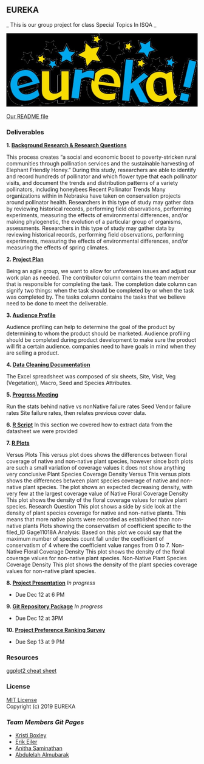 ## EUREKA
_ This is our group project for class Special Topics In ISQA _

![Our Picture](Eureka.jpg)

[Our README file](https://github.com/Abdulelah01/EUREKA/blob/master/README.md)

### Deliverables
**1. [Background Research & Research Questions](https://github.com/Abdulelah01/EUREKA/blob/master/BackgroundResearch%26RQs/BR%26RQ_BackgroundResearch%26RQs.md)**

This process creates “a social and economic boost to poverty-stricken rural communities through pollination services and the sustainable harvesting of Elephant Friendly Honey.” During this study, researchers are able to identify and record hundreds of pollinator and which flower type that each pollinator visits, and document the trends and distribution patterns of a variety pollinators, including honeybees Recent Pollinator Trends Many organizations within in Nebraska have taken on conservation projects around pollinator health.
Researchers in this type of study may gather data by reviewing historical records, performing field observations, performing experiments, measuring the effects of environmental differences, and/or making phylogenetic, the evolution of a particular group of organisms, assessments.
Researchers in this type of study may gather data by reviewing historical records, performing field observations, performing experiments, measuring the effects of environmental differences, and/or measuring the effects of spring climates.

**2. [Project Plan](https://github.com/Abdulelah01/EUREKA/blob/master/Project_Plan.md)**

Being an agile group, we want to allow for unforeseen issues and adjust our work plan as needed.
The contributor column contains the team member that is responsible for completing the task.
The completion date column can signify two things: when the task should be completed by or when the task was completed by.
The tasks column contains the tasks that we believe need to be done to meet the deliverable.


**3. [Audience Profile](https://github.com/Abdulelah01/EUREKA/blob/master/AudienceProfile/AudienceProfile.md)**

Audience profiling can help to determine the goal of the product by determining to whom the product should be marketed.
Audience profiling should be completed during product development to make sure the product will fit a certain audience.
companies need to have goals in mind when they are selling a product. 

**4. [Data Cleaning Documentation](https://github.com/Abdulelah01/EUREKA/blob/master/DataCleaning/DataCleaning.md)** 

The Excel spreadsheet was composed of six sheets, Site, Visit, Veg (Vegetation), Macro, Seed and Species Attributes.

**5. [Progress Meeting](https://github.com/Abdulelah01/EUREKA/blob/master/MeetingNotes.md)** 

Run the stats behind native vs nonNative failure rates Seed Vendor failure rates Site failure rates, then relates previous cover data.

**6. [R Script](https://github.com/Abdulelah01/EUREKA/blob/master/Rscripts/Rscripts.md)** 
In this section we covered how to extract data from the datasheet we were provided  

**7. [R Plots](https://github.com/Abdulelah01/EUREKA/blob/master/RPlots/Rplot.md)** 

Versus Plots This versus plot does shows the differences between floral coverage of native and non-native plant species, however since both plots are such a small variation of coverage values it does not show anything very conclusive Plant Species Coverage Density Versus This versus plots shows the differences between plant species coverage of native and non-native plant species.
The plot shows an expected decreasing density, with very few at the largest coverage value of Native Floral Coverage Density This plot shows the density of the floral coverage values for native plant species.
Research Question This plot shows a side by side look at the density of plant species coverage for native and non-native plants.
This means that more native plants were recorded as established than non-native plants Plots showing the conservatism of coefficient specific to the filed_ID Gage11018A Analysis: Based on this plot we could say that the maximum number of species count fall under the coefficient of conservatism of 4 where the coefficient value ranges from 0 to 7.
Non-Native Floral Coverage Density This plot shows the density of the floral coverage values for non-native plant species.
Non-Native Plant Species Coverage Density This plot shows the density of the plant species coverage values for non-native plant species.

**8. [Project Presentation](https://github.com/Abdulelah01/EUREKA/blob/master/Project%20Presentation.md)** _In progress_
* Due Dec 12 at 6 PM

**9. [Git Repository Package](https://github.com/Abdulelah01/EUREKA/blob/master/Git%20Repository%20Package.md)** _In progress_
* Due Dec 12 at 3PM

**10. [Project Preference Ranking Survey]()** 
* Due Sep 13 at 9 PM

### Resources
[ggplot2 cheat sheet](https://github.com/rstudio/cheatsheets/blob/master/data-visualization-2.1.pdf)  

### License
[MIT License](https://github.com/Abdulelah01/EUREKA/blob/master/LICENSE)  
Copyright (c) 2019 EUREKA

### _Team Members Git Pages_ 
* [Kristi Boxley](https://github.com/kboxley)
* [Erik Eiler](https://github.com/eeiler)
* [Anitha Saminathan](https://github.com/anitha1987)
* [Abdulelah Almubarak](https://github.com/Abdulelah01)
